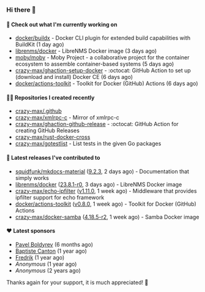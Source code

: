 ### Hi there 👋

#### 👷 Check out what I'm currently working on

- [docker/buildx](https://github.com/docker/buildx) - Docker CLI plugin for extended build capabilities with BuildKit (1 day ago)
- [librenms/docker](https://github.com/librenms/docker) - LibreNMS Docker image (3 days ago)
- [moby/moby](https://github.com/moby/moby) - Moby Project - a collaborative project for the container ecosystem to assemble container-based systems (5 days ago)
- [crazy-max/ghaction-setup-docker](https://github.com/crazy-max/ghaction-setup-docker) - :octocat: GitHub Action to set up (download and install) Docker CE (6 days ago)
- [docker/actions-toolkit](https://github.com/docker/actions-toolkit) - Toolkit for Docker (GitHub) Actions (6 days ago)

#### 👨‍💻 Repositories I created recently

- [crazy-max/.github](https://github.com/crazy-max/.github)
- [crazy-max/xmlrpc-c](https://github.com/crazy-max/xmlrpc-c) - Mirror of xmlrpc-c
- [crazy-max/ghaction-github-release](https://github.com/crazy-max/ghaction-github-release) - :octocat: GitHub Action for creating GitHub Releases
- [crazy-max/rust-docker-cross](https://github.com/crazy-max/rust-docker-cross)
- [crazy-max/gotestlist](https://github.com/crazy-max/gotestlist) - List tests in the given Go packages

#### 🚀 Latest releases I've contributed to

- [squidfunk/mkdocs-material](https://github.com/squidfunk/mkdocs-material) ([9.2.3](https://github.com/squidfunk/mkdocs-material/releases/tag/9.2.3), 2 days ago) - Documentation that simply works
- [librenms/docker](https://github.com/librenms/docker) ([23.8.1-r0](https://github.com/librenms/docker/releases/tag/23.8.1-r0), 3 days ago) - LibreNMS Docker image
- [crazy-max/echo-ipfilter](https://github.com/crazy-max/echo-ipfilter) ([v1.11.0](https://github.com/crazy-max/echo-ipfilter/releases/tag/v1.11.0), 1 week ago) - Middleware that provides ipfilter support for echo framework
- [docker/actions-toolkit](https://github.com/docker/actions-toolkit) ([v0.8.0](https://github.com/docker/actions-toolkit/releases/tag/v0.8.0), 1 week ago) - Toolkit for Docker (GitHub) Actions
- [crazy-max/docker-samba](https://github.com/crazy-max/docker-samba) ([4.18.5-r2](https://github.com/crazy-max/docker-samba/releases/tag/4.18.5-r2), 1 week ago) - Samba Docker image

#### ❤️ Latest sponsors
- [Pavel Boldyrev](https://github.com/bpg) (6 months ago)
- [Baptiste Canton](https://github.com/batmac) (1 year ago)
- [Fredrik](https://github.com/fredrikscode) (1 year ago)
- _Anonymous_ (1 year ago)
- _Anonymous_ (2 years ago)

Thanks again for your support, it is much appreciated! 🙏
